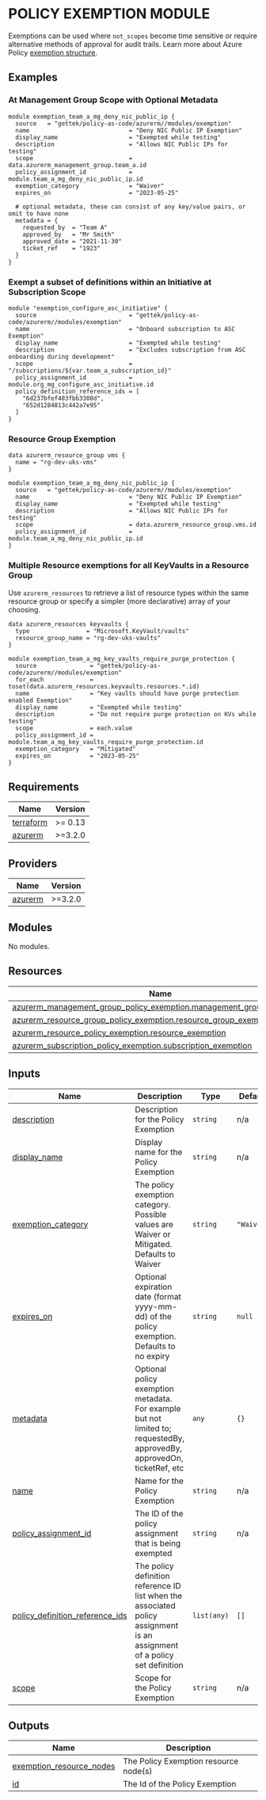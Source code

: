 # POLICY EXEMPTION MODULE

Exemptions can be used where `not_scopes` become time sensitive or require alternative methods of approval for audit trails. Learn more about Azure Policy [exemption structure](https://docs.microsoft.com/en-us/azure/governance/policy/concepts/exemption-structure).

## Examples

### At Management Group Scope with Optional Metadata

```hcl
module exemption_team_a_mg_deny_nic_public_ip {
  source   = "gettek/policy-as-code/azurerm//modules/exemption"
  name                            = "Deny NIC Public IP Exemption"
  display_name                    = "Exempted while testing"
  description                     = "Allows NIC Public IPs for testing"
  scope                           = data.azurerm_management_group.team_a.id
  policy_assignment_id            = module.team_a_mg_deny_nic_public_ip.id
  exemption_category              = "Waiver"
  expires_on                      = "2023-05-25"

  # optional metadata, these can consist of any key/value pairs, or omit to have none
  metadata = {
    requested_by  = "Team A"
    approved_by   = "Mr Smith"
    approved_date = "2021-11-30"
    ticket_ref    = "1923"
  }
}
```

### Exempt a subset of definitions within an Initiative at Subscription Scope

```hcl
module "exemption_configure_asc_initiative" {
  source                          = "gettek/policy-as-code/azurerm//modules/exemption"
  name                            = "Onboard subscription to ASC Exemption"
  display_name                    = "Exempted while testing"
  description                     = "Excludes subscription from ASC onboarding during development"
  scope                           = "/subscriptions/${var.team_a_subscription_id}"
  policy_assignment_id            = module.org_mg_configure_asc_initiative.id
  policy_definition_reference_ids = [
    "6d237bfef483fbb3308d",
    "652d1284813c442a7e95"
  ]
}
```

### Resource Group Exemption

```hcl
data azurerm_resource_group vms {
  name = "rg-dev-uks-vms"
}

module exemption_team_a_mg_deny_nic_public_ip {
  source   = "gettek/policy-as-code/azurerm//modules/exemption"
  name                            = "Deny NIC Public IP Exemption"
  display_name                    = "Exempted while testing"
  description                     = "Allows NIC Public IPs for testing"
  scope                           = data.azurerm_resource_group.vms.id
  policy_assignment_id            = module.team_a_mg_deny_nic_public_ip.id
}
```

### Multiple Resource exemptions for all KeyVaults in a Resource Group

Use `azurerm_resources` to retrieve a list of resource types within the same resource group or specify a simpler (more declarative) array of your choosing.

```hcl
data azurerm_resources keyvaults {
  type                = "Microsoft.KeyVault/vaults"
  resource_group_name = "rg-dev-uks-vaults"
}

module exemption_team_a_mg_key_vaults_require_purge_protection {
  source               = "gettek/policy-as-code/azurerm//modules/exemption"
  for_each             = toset(data.azurerm_resources.keyvaults.resources.*.id)
  name                 = "Key vaults should have purge protection enabled Exemption"
  display_name         = "Exempted while testing"
  description          = "Do not require purge protection on KVs while testing"
  scope                = each.value
  policy_assignment_id = module.team_a_mg_key_vaults_require_purge_protection.id
  exemption_category   = "Mitigated"
  expires_on           = "2023-05-25"
}
```


## Requirements

| Name | Version |
|------|---------|
| <a name="requirement_terraform"></a> [terraform](#requirement\_terraform) | >= 0.13 |
| <a name="requirement_azurerm"></a> [azurerm](#requirement\_azurerm) | >=3.2.0 |

## Providers

| Name | Version |
|------|---------|
| <a name="provider_azurerm"></a> [azurerm](#provider\_azurerm) | >=3.2.0 |

## Modules

No modules.

## Resources

| Name | Type |
|------|------|
| [azurerm_management_group_policy_exemption.management_group_exemption](https://registry.terraform.io/providers/hashicorp/azurerm/latest/docs/resources/management_group_policy_exemption) | resource |
| [azurerm_resource_group_policy_exemption.resource_group_exemption](https://registry.terraform.io/providers/hashicorp/azurerm/latest/docs/resources/resource_group_policy_exemption) | resource |
| [azurerm_resource_policy_exemption.resource_exemption](https://registry.terraform.io/providers/hashicorp/azurerm/latest/docs/resources/resource_policy_exemption) | resource |
| [azurerm_subscription_policy_exemption.subscription_exemption](https://registry.terraform.io/providers/hashicorp/azurerm/latest/docs/resources/subscription_policy_exemption) | resource |

## Inputs

| Name | Description | Type | Default | Required |
|------|-------------|------|---------|:--------:|
| <a name="input_description"></a> [description](#input\_description) | Description for the Policy Exemption | `string` | n/a | yes |
| <a name="input_display_name"></a> [display\_name](#input\_display\_name) | Display name for the Policy Exemption | `string` | n/a | yes |
| <a name="input_exemption_category"></a> [exemption\_category](#input\_exemption\_category) | The policy exemption category. Possible values are Waiver or Mitigated. Defaults to Waiver | `string` | `"Waiver"` | no |
| <a name="input_expires_on"></a> [expires\_on](#input\_expires\_on) | Optional expiration date (format yyyy-mm-dd) of the policy exemption. Defaults to no expiry | `string` | `null` | no |
| <a name="input_metadata"></a> [metadata](#input\_metadata) | Optional policy exemption metadata. For example but not limited to; requestedBy, approvedBy, approvedOn, ticketRef, etc | `any` | `{}` | no |
| <a name="input_name"></a> [name](#input\_name) | Name for the Policy Exemption | `string` | n/a | yes |
| <a name="input_policy_assignment_id"></a> [policy\_assignment\_id](#input\_policy\_assignment\_id) | The ID of the policy assignment that is being exempted | `string` | n/a | yes |
| <a name="input_policy_definition_reference_ids"></a> [policy\_definition\_reference\_ids](#input\_policy\_definition\_reference\_ids) | The policy definition reference ID list when the associated policy assignment is an assignment of a policy set definition | `list(any)` | `[]` | no |
| <a name="input_scope"></a> [scope](#input\_scope) | Scope for the Policy Exemption | `string` | n/a | yes |

## Outputs

| Name | Description |
|------|-------------|
| <a name="output_exemption_resource_nodes"></a> [exemption\_resource\_nodes](#output\_exemption\_resource\_nodes) | The Policy Exemption resource node(s) |
| <a name="output_id"></a> [id](#output\_id) | The Id of the Policy Exemption |
